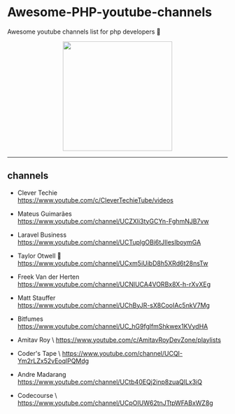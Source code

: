 # Awesome-PHP-youtube-channels
Awesome youtube channels list for php developers 🤩
 <p align="center">

<img src ="https://github.com/sindresorhus/awesome/raw/main/media/logo.svg" width="250px">
</p>

***
## channels

* Clever Techie\
https://www.youtube.com/c/CleverTechieTube/videos

* Mateus Guimarães\
https://www.youtube.com/channel/UCZXli3tyGCYn-FghmNJB7vw
* Laravel Business\
https://www.youtube.com/channel/UCTuplgOBi6tJIlesIboymGA
* Taylor Otwell 🥳 \
https://www.youtube.com/channel/UCxm5iUibD8h5XRd6t28nsTw
* Freek Van der Herten \
https://www.youtube.com/channel/UCNlUCA4VORBx8X-h-rXvXEg
* Matt Stauffer \
https://www.youtube.com/channel/UChByJR-sX8CooIAc5nkV7Mg
* Bitfumes \
https://www.youtube.com/channel/UC_hG9fglfmShkwex1KVydHA
* Amitav Roy \ 
https://www.youtube.com/c/AmitavRoyDevZone/playlists
* Coder's Tape \ 
https://www.youtube.com/channel/UCQI-Ym2rLZx52vEoqlPQMdg
* Andre Madarang \
https://www.youtube.com/channel/UCtb40EQj2inp8zuaQlLx3iQ
* Codecourse \ 
https://www.youtube.com/channel/UCpOIUW62tnJTtpWFABxWZ8g
